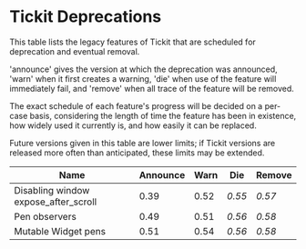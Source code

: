 # Tickit Deprecations

This table lists the legacy features of Tickit that are scheduled for deprecation and eventual removal.

'announce' gives the version at which the deprecation was announced, 'warn' when it first creates a warning, 'die' when use of the feature will immediately fail, and 'remove' when all trace of the feature will be removed.

The exact schedule of each feature's progress will be decided on a per-case basis, considering the length of time the feature has been in existence, how widely used it currently is, and how easily it can be replaced.

Future versions given in this table are lower limits; if Tickit versions are released more often than anticipated, these limits may be extended.

| Name                             | Announce | Warn   | Die    | Remove |
|----------------------------------|----------|--------|--------|--------|
| Disabling window expose_after_scroll | 0.39 |  0.52  | *0.55* | *0.57* |
| Pen observers                    |  0.49    |  0.51  | *0.56* | *0.58* |
| Mutable Widget pens              |  0.51    |  0.54  | *0.56* | *0.58* |
